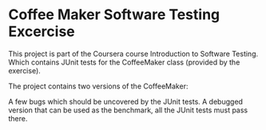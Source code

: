 # Coffee Maker Software Testing Excercise
This project is part of the Coursera course Introduction to Software Testing. Which contains JUnit tests for the CoffeeMaker class (provided by the exercise).

The project contains two versions of the CoffeeMaker:

A few bugs which should be uncovered by the JUnit tests.
A debugged version that can be used as the benchmark, all the JUnit tests must pass there.
